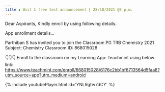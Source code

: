 ```yaml
---
title : Unit 1 free test announcement | 28/10/2021 @9 p.m.
---
```


Dear Aspirants, 
Kindly enroll by using following details. 

App enrollment details...

Parthiban S has invited you to join the Classroom PG TRB Chemistry 2021
Subject: Chemistry 
Classroom ID: 868015028

👇👇👇
Enroll to the classroom on my Learning App: Teachmint using below link:
https://www.teachmint.com/enroll/868015028/6176c2bb1bf6713564d5faa8?utm_source=app?utm_medium=android



{% include youtubePlayer.html id='YNLRgfw7dCY' %}
